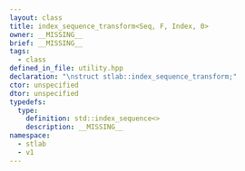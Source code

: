 ```yaml
---
layout: class
title: index_sequence_transform<Seq, F, Index, 0>
owner: __MISSING__
brief: __MISSING__
tags:
  - class
defined_in_file: utility.hpp
declaration: "\nstruct stlab::index_sequence_transform;"
ctor: unspecified
dtor: unspecified
typedefs:
  type:
    definition: std::index_sequence<>
    description: __MISSING__
namespace:
  - stlab
  - v1
---
```

